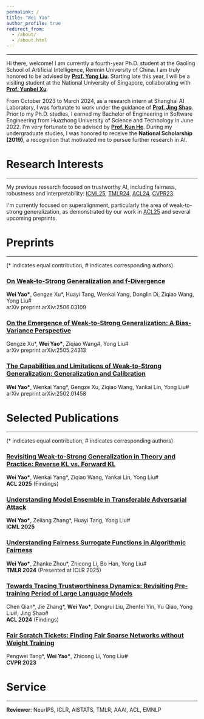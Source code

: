 ```yaml
---
permalink: /
title: "Wei Yao"
author_profile: true
redirect_from: 
  - /about/
  - /about.html
---
```


---

Hi there, welcome! I am currently a fourth-year Ph.D. student at the Gaoling School of Artificial Intelligence, Renmin University of China. I am truly honored to be advised by **[Prof. Yong Liu](https://gsai.ruc.edu.cn/english/liuyong)**. Starting late this year, I will be a visiting student at the National University of Singapore, collaborating with **[Prof. Yunbei Xu](https://yunbeixu.github.io/)**.

From October 2023 to March 2024, as a research intern at Shanghai AI Laboratory, I was fortunate to work under the guidance of **[Prof. Jing Shao](https://amandajshao.github.io/)**. Prior to my Ph.D. studies, I earned my Bachelor of Engineering in Software Engineering from Huazhong University of Science and Technology in June 2022. I’m very fortunate to be advised by **[Prof. Kun He](https://scholar.google.com/citations?user=YTQnGJsAAAAJ&hl=en)**. During my undergraduate studies, I was honored to receive the **National Scholarship (2019)**, a recognition that motivated me to pursue further research in AI.

# Research Interests
---

My previous research focused on trustworthy AI, including fairness, robustness and interpretability: [ICML25](https://arxiv.org/pdf/2410.06851), [TMLR24](https://openreview.net/pdf?id=iBgmoMTlaz), [ACL24](https://aclanthology.org/2024.findings-acl.290.pdf), [CVPR23](https://openaccess.thecvf.com/content/CVPR2023/papers/Tang_Fair_Scratch_Tickets_Finding_Fair_Sparse_Networks_Without_Weight_Training_CVPR_2023_paper.pdf).

I'm currently focused on superalignment, particularly the area of weak-to-strong generalization, as demonstrated by our work in [ACL25](https://arxiv.org/pdf/2502.11107) and several upcoming preprints.


<!--# Education
---

- 2018-2022: B.E. in Software Engineering from Huazhong University of Science and Technology.

- 2022-Present: Ph.D. Student in Artificial Intelligence at Renmin University of China.-->


# Preprints
---

(\* indicates equal contribution, \# indicates corresponding authors)

### [On Weak-to-Strong Generalization and f-Divergence](https://arxiv.org/pdf/2506.03109)

**Wei Yao\***, Gengze Xu\*, Huayi Tang, Wenkai Yang, Donglin Di, Ziqiao Wang, Yong Liu\#
<br>
arXiv preprint arXiv:2506.03109

### [On the Emergence of Weak-to-Strong Generalization: A Bias-Variance Perspective](https://www.arxiv.org/pdf/2505.24313)

Gengze Xu\*, **Wei Yao\***, Ziqiao Wang\#, Yong Liu\#
<br>
arXiv preprint arXiv:2505.24313

### [The Capabilities and Limitations of Weak-to-Strong Generalization: Generalization and Calibration](https://arxiv.org/pdf/2502.01458)

**Wei Yao\***, Wenkai Yang\*, Gengze Xu, Ziqiao Wang, Yankai Lin, Yong Liu\#
<br>
arXiv preprint arXiv:2502.01458


# Selected Publications
---

(\* indicates equal contribution, \# indicates corresponding authors)

### [Revisiting Weak-to-Strong Generalization in Theory and Practice: Reverse KL vs. Forward KL](https://arxiv.org/pdf/2502.11107)

**Wei Yao\***, Wenkai Yang\*, Ziqiao Wang, Yankai Lin, Yong Liu\#
<br>
**ACL 2025** (Findings)

### [Understanding Model Ensemble in Transferable Adversarial Attack](https://arxiv.org/pdf/2410.06851)

**Wei Yao\***, Zeliang Zhang\*, Huayi Tang, Yong Liu\#
<br>
**ICML 2025**

### [Understanding Fairness Surrogate Functions in Algorithmic Fairness](https://openreview.net/pdf?id=iBgmoMTlaz)

**Wei Yao\***, Zhanke Zhou\*, Zhicong Li, Bo Han, Yong Liu\#
<br>
**TMLR 2024** (Presented at ICLR 2025)

### [Towards Tracing Trustworthiness Dynamics: Revisiting Pre-training Period of Large Language Models](https://aclanthology.org/2024.findings-acl.290.pdf)

Chen Qian\*, Jie Zhang\*, **Wei Yao\***, Dongrui Liu, Zhenfei Yin, Yu Qiao, Yong Liu\#, Jing Shao\#
<br>
**ACL 2024** (Findings)

### [Fair Scratch Tickets: Finding Fair Sparse Networks without Weight Training](https://openaccess.thecvf.com/content/CVPR2023/papers/Tang_Fair_Scratch_Tickets_Finding_Fair_Sparse_Networks_Without_Weight_Training_CVPR_2023_paper.pdf)

Pengwei Tang\*, **Wei Yao\***, Zhicong Li, Yong Liu\#
<br>
**CVPR 2023**

<!--
# Research Intern
---

- 2023.10-2024.3: Shanghai AI Laboratory, research intern, mentor: [Dr. Jing Shao](https://amandajshao.github.io/).

# Honors and Awards
---

National Scholarship, 2019-->

# Service
---

**Reviewer**: NeurIPS, ICLR, AISTATS, TMLR, AAAI, ACL, EMNLP


